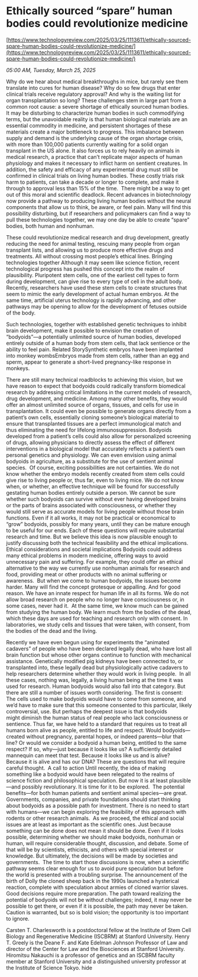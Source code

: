 # Ethically sourced “spare” human bodies could revolutionize medicine

[https://www.technologyreview.com/2025/03/25/1113611/ethically-sourced-spare-human-bodies-could-revolutionize-medicine/](https://www.technologyreview.com/2025/03/25/1113611/ethically-sourced-spare-human-bodies-could-revolutionize-medicine/)

*05:00 AM, Tuesday, March 25, 2025*

Why do we hear about medical breakthroughs in mice, but rarely see them translate into cures for human disease? Why do so few drugs that enter clinical trials receive regulatory approval? And why is the waiting list for organ transplantation so long? These challenges stem in large part from a common root cause: a severe shortage of ethically sourced human bodies.  It may be disturbing to characterize human bodies in such commodifying terms, but the unavoidable reality is that human biological materials are an essential commodity in medicine, and persistent shortages of these materials create a major bottleneck to progress.   This imbalance between supply and demand is the underlying cause of the organ shortage crisis, with more than 100,000 patients currently waiting for a solid organ transplant in the US alone. It also forces us to rely heavily on animals in medical research, a practice that can’t replicate major aspects of human physiology and makes it necessary to inflict harm on sentient creatures. In addition, the safety and efficacy of any experimental drug must still be confirmed in clinical trials on living human bodies. These costly trials risk harm to patients, can take a decade or longer to complete, and make it through to approval less than 15% of the time.  There might be a way to get out of this moral and scientific deadlock. Recent advances in biotechnology now provide a pathway to producing living human bodies without the neural components that allow us to think, be aware, or feel pain. Many will find this possibility disturbing, but if researchers and policymakers can find a way to pull these technologies together, we may one day be able to create “spare” bodies, both human and nonhuman.

These could revolutionize medical research and drug development, greatly reducing the need for animal testing, rescuing many people from organ transplant lists, and allowing us to produce more effective drugs and treatments. All without crossing most people’s ethical lines. Bringing technologies together Although it may seem like science fiction, recent technological progress has pushed this concept into the realm of plausibility. Pluripotent stem cells, one of the earliest cell types to form during development, can give rise to every type of cell in the adult body. Recently, researchers have used these stem cells to create structures that seem to mimic the early development of actual human embryos. At the same time, artificial uterus technology is rapidly advancing, and other pathways may be opening to allow for the development of fetuses outside of the body.

Such technologies, together with established genetic techniques to inhibit brain development, make it possible to envision the creation of “bodyoids”—a potentially unlimited source of human bodies, developed entirely outside of a human body from stem cells, that lack sentience or the ability to feel pain. Related StorySynthetic embryos have been implanted into monkey wombsEmbryos made from stem cells, rather than an egg and sperm, appear to generate a short-lived pregnancy-like response in monkeys.

There are still many technical roadblocks to achieving this vision, but we have reason to expect that bodyoids could radically transform biomedical research by addressing critical limitations in the current models of research, drug development, and medicine. Among many other benefits, they would offer an almost unlimited source of organs, tissues, and cells for use in transplantation. It could even be possible to generate organs directly from a patient’s own cells, essentially cloning someone’s biological material to ensure that transplanted tissues are a perfect immunological match and thus eliminating the need for lifelong immunosuppression. Bodyoids developed from a patient’s cells could also allow for personalized screening of drugs, allowing physicians to directly assess the effect of different interventions in a biological model that accurately reflects a patient’s own personal genetics and physiology. We can even envision using animal bodyoids in agriculture, as a substitute for the use of sentient animal species.  Of course, exciting possibilities are not certainties. We do not know whether the embryo models recently created from stem cells could give rise to living people or, thus far, even to living mice. We do not know when, or whether, an effective technique will be found for successfully gestating human bodies entirely outside a person. We cannot be sure whether such bodyoids can survive without ever having developed brains or the parts of brains associated with consciousness, or whether they would still serve as accurate models for living people without those brain functions.   Even if it all works, it may not be practical or economical to “grow” bodyoids, possibly for many years, until they can be mature enough to be useful for our ends. Each of these questions will require substantial research and time. But we believe this idea is now plausible enough to justify discussing both the technical feasibility and the ethical implications.  Ethical considerations and societal implications Bodyoids could address many ethical problems in modern medicine, offering ways to avoid unnecessary pain and suffering. For example, they could offer an ethical alternative to the way we currently use nonhuman animals for research and food, providing meat or other products with no animal suffering or awareness.  But when we come to human bodyoids, the issues become harder. Many will find the concept grotesque or appalling. And for good reason. We have an innate respect for human life in all its forms. We do not allow broad research on people who no longer have consciousness or, in some cases, never had it.  At the same time, we know much can be gained from studying the human body. We learn much from the bodies of the dead, which these days are used for teaching and research only with consent. In laboratories, we study cells and tissues that were taken, with consent, from the bodies of the dead and the living.

Recently we have even begun using for experiments the “animated cadavers” of people who have been declared legally dead, who have lost all brain function but whose other organs continue to function with mechanical assistance. Genetically modified pig kidneys have been connected to, or transplanted into, these legally dead but physiologically active cadavers to help researchers determine whether they would work in living people.  In all these cases, nothing was, legally, a living human being at the time it was used for research. Human bodyoids would also fall into that category. But there are still a number of issues worth considering. The first is consent: The cells used to make bodyoids would have to come from someone, and we’d have to make sure that this someone consented to this particular, likely controversial, use. But perhaps the deepest issue is that bodyoids might diminish the human status of real people who lack consciousness or sentience. Thus far, we have held to a standard that requires us to treat all humans born alive as people, entitled to life and respect. Would bodyoids—created without pregnancy, parental hopes, or indeed parents—blur that line? Or would we consider a bodyoid a human being, entitled to the same respect? If so, why—just because it looks like us? A sufficiently detailed mannequin can meet that test. Because it looks like us and is alive? Because it is alive and has our DNA? These are questions that will require careful thought.  A call to action Until recently, the idea of making something like a bodyoid would have been relegated to the realms of science fiction and philosophical speculation. But now it is at least plausible—and possibly revolutionary. It is time for it to be explored.  The potential benefits—for both human patients and sentient animal species—are great. Governments, companies, and private foundations should start thinking about bodyoids as a possible path for investment. There is no need to start with humans—we can begin exploring the feasibility of this approach with rodents or other research animals.  As we proceed, the ethical and social issues are at least as important as the scientific ones. Just because something can be done does not mean it should be done. Even if it looks possible, determining whether we should make bodyoids, nonhuman or human, will require considerable thought, discussion, and debate. Some of that will be by scientists, ethicists, and others with special interest or knowledge. But ultimately, the decisions will be made by societies and governments.  The time to start those discussions is now, when a scientific pathway seems clear enough for us to avoid pure speculation but before the world is presented with a troubling surprise. The announcement of the birth of Dolly the cloned sheep back in the 1990s launched a hysterical reaction, complete with speculation about armies of cloned warrior slaves. Good decisions require more preparation.  The path toward realizing the potential of bodyoids will not be without challenges; indeed, it may never be possible to get there, or even if it is possible, the path may never be taken. Caution is warranted, but so is bold vision; the opportunity is too important to ignore.

Carsten T. Charlesworth is a postdoctoral fellow at the Institute of Stem Cell Biology and Regenerative Medicine (ISCBRM) at Stanford University.  Henry T. Greely is the Deane F. and Kate Edelman Johnson Professor of Law and director of the Center for Law and the Biosciences at Stanford University.  Hiromitsu Nakauchi is a professor of genetics and an ISCBRM faculty member at Stanford University and a distinguished university professor at the Institute of Science Tokyo.  hide

